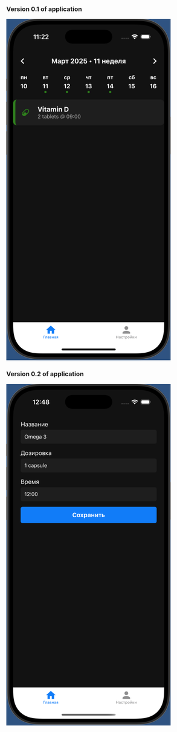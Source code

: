 ### Version 0.1 of application
![Screenshot 1](./assets/Version0.1.png)


### Version 0.2 of application
![Screenshot 2](./assets/Version0.2.png)